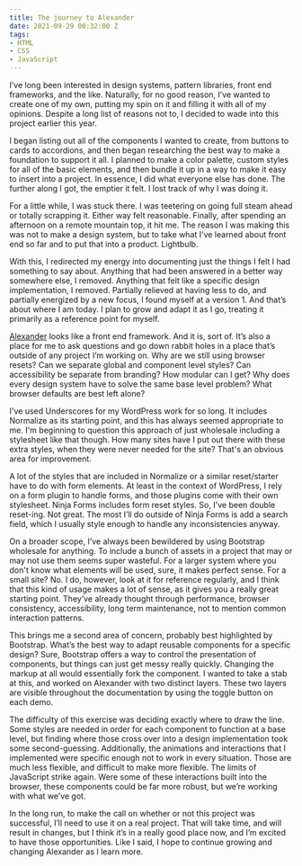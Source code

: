 ```yaml
---
title: The journey to Alexander
date: 2021-09-29 00:32:00 Z
tags:
- HTML
- CSS
- JavaScript
---
```


I’ve long been interested in design systems, pattern libraries, front end frameworks, and the like. Naturally, for no good reason, I’ve wanted to create one of my own, putting my spin on it and filling it with all of my opinions. Despite a long list of reasons not to, I decided to wade into this project earlier this year.

I began listing out all of the components I wanted to create, from buttons to cards to accordions, and then began researching the best way to make a foundation to support it all. I planned to make a color palette, custom styles for all of the basic elements, and then bundle it up in a way to make it easy to insert into a project. In essence, I did what everyone else has done. The further along I got, the emptier it felt. I lost track of why I was doing it.

For a little while, I was stuck there. I was teetering on going full steam ahead or totally scrapping it. Either way felt reasonable. Finally, after spending an afternoon on a remote mountain top, it hit me. The reason I was making this was not to make a design system, but to take what I’ve learned about front end so far and to put that into a product. Lightbulb.

With this, I redirected my energy into documenting just the things I felt I had something to say about. Anything that had been answered in a better way somewhere else, I removed. Anything that felt like a specific design implementation, I removed. Partially relieved at having less to do, and partially energized by a new focus, I found myself at a version 1. And that’s about where I am today. I plan to grow and adapt it as I go, treating it primarily as a reference point for myself.

[Alexander](https://samhermes.com/alexander) looks like a front end framework. And it is, sort of. It’s also a place for me to ask questions and go down rabbit holes in a place that’s outside of any project I’m working on. Why are we still using browser resets? Can we separate global and component level styles? Can accessibility be separate from branding? How modular can I get? Why does every design system have to solve the same base level problem? What browser defaults are best left alone?

I've used Underscores for my WordPress work for so long. It includes Normalize as its starting point, and this has always seemed appropriate to me. I'm beginning to question this approach of just wholesale including a stylesheet like that though. How many sites have I put out there with these extra styles, when they were never needed for the site? That's an obvious area for improvement.

A lot of the styles that are included in Normalize or a similar reset/starter have to do with form elements. At least in the context of WordPress, I rely on a form plugin to handle forms, and those plugins come with their own stylesheet. Ninja Forms includes form reset styles. So, I've been double reset-ing. Not great. The most I’ll do outside of Ninja Forms is add a search field, which I usually style enough to handle any inconsistencies anyway.

On a broader scope, I’ve always been bewildered by using Bootstrap wholesale for anything. To include a bunch of assets in a project that may or may not use them seems super wasteful. For a larger system where you don't know what elements will be used, sure, it makes perfect sense. For a small site? No. I do, however, look at it for reference regularly, and I think that this kind of usage makes a lot of sense, as it gives you a really great starting point. They’ve already thought through performance, browser consistency, accessibility, long term maintenance, not to mention common interaction patterns.

This brings me a second area of concern, probably best highlighted by Bootstrap. What’s the best way to adapt reusable components for a specific design? Sure, Bootstrap offers a way to control the presentation of components, but things can just get messy really quickly. Changing the markup at all would essentially fork the component. I wanted to take a stab at this, and worked on Alexander with two distinct layers. These two layers are visible throughout the documentation by using the toggle button on each demo.

The difficulty of this exercise was deciding exactly where to draw the line. Some styles are needed in order for each component to function at a base level, but finding where those cross over into a design implementation took some second-guessing. Additionally, the animations and interactions that I implemented were specific enough not to work in every situation. Those are much less flexible, and difficult to make more flexible. The limits of JavaScript strike again. Were some of these interactions built into the browser, these components could be far more robust, but we’re working with what we’ve got.

In the long run, to make the call on whether or not this project was successful, I’ll need to use it on a real project. That will take time, and will result in changes, but I think it’s in a really good place now, and I’m excited to have those opportunities. Like I said, I hope to continue growing and changing Alexander as I learn more.